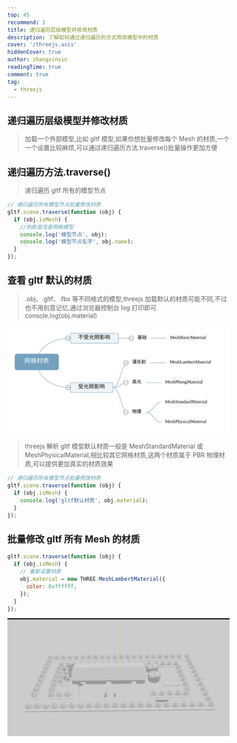 ```yaml
---
top: 45
recommend: 1
title: 递归遍历层级模型并修改材质
description: 了解如何通过递归遍历的方式修改模型中的材质
cover: '/threejs.avis'
hiddenCover: true
author: zhangxinxin
readingTime: true
comment: true
tag:
  - threejs
---
```


## 递归遍历层级模型并修改材质

> 加载一个外部模型,比如 gltf 模型,如果你想批量修改每个 Mesh 的材质,一个一个设置比较麻烦,可以通过递归遍历方法.traverse()批量操作更加方便

## 递归遍历方法.traverse()

> 递归遍历 gltf 所有的模型节点

```js
// 递归遍历所有模型节点批量修改材质
gltf.scene.traverse(function (obj) {
  if (obj.isMesh) {
    //判断是否是网格模型
    console.log('模型节点', obj);
    console.log('模型节点名字', obj.name);
  }
});
```

## 查看 gltf 默认的材质

> .obj、.gltf、.fbx 等不同格式的模型,threejs 加载默认的材质可能不同,不过也不用刻意记忆,通过浏览器控制台 log 打印即可 console.log(obj.material)

![](../../public/threejs/网格材质.svg)

> threejs 解析 gltf 模型默认材质一般是 MeshStandardMaterial 或 MeshPhysicalMaterial,相比较其它网格材质,这两个材质属于 PBR 物理材质,可以提供更加真实的材质效果

```js
// 递归遍历所有模型节点批量修改材质
gltf.scene.traverse(function (obj) {
  if (obj.isMesh) {
    console.log('gltf默认材质', obj.material);
  }
});
```

## 批量修改 gltf 所有 Mesh 的材质

```js
gltf.scene.traverse(function (obj) {
  if (obj.isMesh) {
    // 重新设置材质
    obj.material = new THREE.MeshLambertMaterial({
      color: 0xffffff,
    });
  }
});
```

![](../../public/threejs/递归遍历层级模型并修改材质.png)
